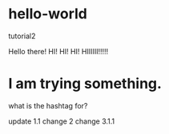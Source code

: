 # hello-world
tutorial2

Hello there! 
HI! 
HI! 
HI! 
HIIIIII!!!!!

# I am trying something. 
what is the hashtag for? 


update 1.1
change 2 
change 3.1.1
